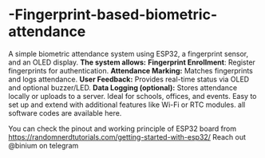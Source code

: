 # -Fingerprint-based-biometric-attendance
A simple biometric attendance system using ESP32, a fingerprint sensor, and an OLED display. 
**The system allows:**
**Fingerprint Enrollment**: Register fingerprints for authentication.
**Attendance Marking:** Matches fingerprints and logs attendance.
**User Feedback:** Provides real-time status via OLED and optional buzzer/LED.
**Data Logging (optional):** Stores attendance locally or uploads to a server.
Ideal for schools, offices, and events. Easy to set up and extend with additional features like Wi-Fi or RTC modules.
all software codes are available here.

You can check the pinout and working principle of ESP32 board from 
https://randomnerdtutorials.com/getting-started-with-esp32/
Reach out @binium on telegram
